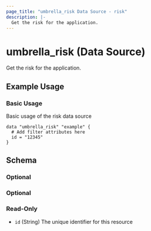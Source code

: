 ```yaml
---
page_title: "umbrella_risk Data Source - risk"
description: |-
  Get the risk for the application.
---
```


# umbrella_risk (Data Source)

Get the risk for the application.

## Example Usage


### Basic Usage

Basic usage of the risk data source

```hcl
data "umbrella_risk" "example" {
  # Add filter attributes here
  id = "12345"
}
```



## Schema

### Optional



### Optional



### Read-Only

- `id` (String) The unique identifier for this resource



